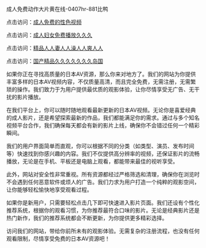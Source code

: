 
成人免费动作大片黄在线-0407hr-881比鸭


点击访问：<a href="https://rtj-3zo.pages.dev/">成人免费的性色视频</a>

点击访问：<a href="https://gfd-5xg.pages.dev/">成人妇女免费播放久久久</a>

点击访问：<a href="https://bsdf-5f5.pages.dev/">精品人人妻人人澡人人爽人人</a>

点击访问：<a href="https://fdhf-454.pages.dev/">国产精品久久久久久久久岛国</a>


如果你正在寻找高质量的日本AV资源，那么你来对地方了。我们的网站为你提供丰富多样的日本AV视频内容，不仅质量高清，而且完全免费，无需注册，无需繁琐的操作。我们致力于为用户提供最优质的观影体验，让你尽情享受无广告、无干扰的影片播放。

在我们平台上，你可以随时随地观看最新更新的日本AV视频。无论你是喜爱经典的成人影片，还是希望探索最新的作品，我们都能满足你的需求。通过与多个知名视频平台合作，我们确保每天都会有新的影片上线，确保你不会错过任何一个精彩瞬间。

我们的用户界面简单而直观，你可以根据不同的分类（如类型、演员、发布时间等）快速找到你感兴趣的内容。我们不仅提供高分辨率的视频，还保证影片的流畅播放，无论是在手机、平板还是电脑上观看，都能带来最佳的视听享受。

此外，网站对安全性非常重视。所有资源都经过严格筛选和清理，确保你在浏览时不会遇到任何恶意软件或烦人的广告。我们力求为用户打造一个纯粹的观影空间，让你能够轻松愉快地享受观看过程。

如果你是新用户，只需要轻松点击几下即可快速进入影片页面。我们还设有个性化推荐系统，根据你的观看习惯，为你推荐最符合口味的影片。无论是经典影片还是热门新作，我们的推荐系统都会不断更新，为你提供更多精彩选择。

访问我们的网站，带给你前所未有的观影体验。无需复杂的注册流程，也没有任何观看限制，尽情享受免费的日本AV资源吧！


<span style="display:none;">[Canonical link]( https://github.com/vu20250704/452542 ）</span>
